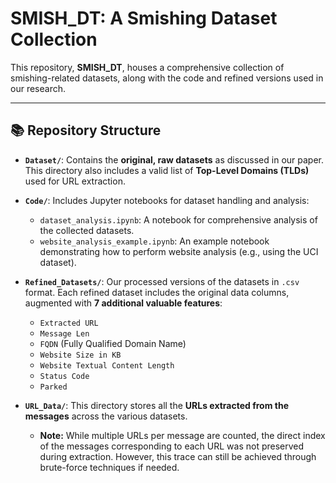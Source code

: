 # SMISH_DT: A Smishing Dataset Collection

This repository, **SMISH_DT**, houses a comprehensive collection of smishing-related datasets, along with the code and refined versions used in our research.

---

## 📚 Repository Structure

* **`Dataset/`**: Contains the **original, raw datasets** as discussed in our paper. This directory also includes a valid list of **Top-Level Domains (TLDs)** used for URL extraction.

* **`Code/`**: Includes Jupyter notebooks for dataset handling and analysis:
    * `dataset_analysis.ipynb`: A notebook for comprehensive analysis of the collected datasets.
    * `website_analysis_example.ipynb`: An example notebook demonstrating how to perform website analysis (e.g., using the UCI dataset).

* **`Refined_Datasets/`**: Our processed versions of the datasets in `.csv` format. Each refined dataset includes the original data columns, augmented with **7 additional valuable features**:
    * `Extracted URL`
    * `Message Len`
    * `FQDN` (Fully Qualified Domain Name)
    * `Website Size in KB`
    * `Website Textual Content Length`
    * `Status Code`
    * `Parked`

* **`URL_Data/`**: This directory stores all the **URLs extracted from the messages** across the various datasets.
    * **Note:** While multiple URLs per message are counted, the direct index of the messages corresponding to each URL was not preserved during extraction. However, this trace can still be achieved through brute-force techniques if needed.
